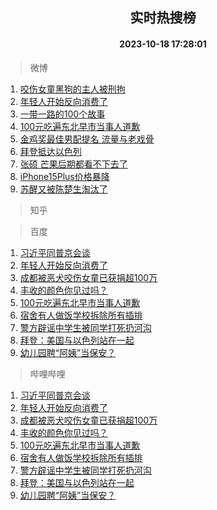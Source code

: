 <div align="center"><h2>实时热搜榜</h2><h4>2023-10-18 17:28:01</h4></div>

> 微博  

1. [咬伤女童黑狗的主人被刑拘](https://s.weibo.com/weibo?q=%23%E5%92%AC%E4%BC%A4%E5%A5%B3%E7%AB%A5%E9%BB%91%E7%8B%97%E7%9A%84%E4%B8%BB%E4%BA%BA%E8%A2%AB%E5%88%91%E6%8B%98%23&t=31&band_rank=1&Refer=top)<br />
2. [年轻人开始反向消费了](https://s.weibo.com/weibo?q=%23%E5%B9%B4%E8%BD%BB%E4%BA%BA%E5%BC%80%E5%A7%8B%E5%8F%8D%E5%90%91%E6%B6%88%E8%B4%B9%E4%BA%86%23&t=31&band_rank=2&Refer=top)<br />
3. [一带一路的100个故事](https://s.weibo.com/weibo?q=%23%E4%B8%80%E5%B8%A6%E4%B8%80%E8%B7%AF%E7%9A%84100%E4%B8%AA%E6%95%85%E4%BA%8B%23&t=31&band_rank=3&Refer=top)<br />
4. [100元吃遍东北早市当事人道歉](https://s.weibo.com/weibo?q=%23100%E5%85%83%E5%90%83%E9%81%8D%E4%B8%9C%E5%8C%97%E6%97%A9%E5%B8%82%E5%BD%93%E4%BA%8B%E4%BA%BA%E9%81%93%E6%AD%89%23&t=31&band_rank=4&Refer=top)<br />
5. [金鸡奖最佳男配提名 流量与老戏骨](https://s.weibo.com/weibo?q=%E9%87%91%E9%B8%A1%E5%A5%96%E6%9C%80%E4%BD%B3%E7%94%B7%E9%85%8D%E6%8F%90%E5%90%8D%20%E6%B5%81%E9%87%8F%E4%B8%8E%E8%80%81%E6%88%8F%E9%AA%A8&t=31&band_rank=5&Refer=top)<br />
6. [拜登抵达以色列](https://s.weibo.com/weibo?q=%23%E6%8B%9C%E7%99%BB%E6%8A%B5%E8%BE%BE%E4%BB%A5%E8%89%B2%E5%88%97%23&t=31&band_rank=6&Refer=top)<br />
7. [张硕 芒果后期都看不下去了](https://s.weibo.com/weibo?q=%E5%BC%A0%E7%A1%95%20%E8%8A%92%E6%9E%9C%E5%90%8E%E6%9C%9F%E9%83%BD%E7%9C%8B%E4%B8%8D%E4%B8%8B%E5%8E%BB%E4%BA%86&t=31&band_rank=7&Refer=top)<br />
8. [iPhone15Plus价格暴降](https://s.weibo.com/weibo?q=%23iPhone15Plus%E4%BB%B7%E6%A0%BC%E6%9A%B4%E9%99%8D%23&t=31&band_rank=8&Refer=top)<br />
9. [苏醒又被陈楚生淘汰了](https://s.weibo.com/weibo?q=%23%E8%8B%8F%E9%86%92%E5%8F%88%E8%A2%AB%E9%99%88%E6%A5%9A%E7%94%9F%E6%B7%98%E6%B1%B0%E4%BA%86%23&t=31&band_rank=9&Refer=top)<br />

> 知乎  


> 百度  

1. [习近平同普京会谈](https://www.baidu.com/s?wd=%E4%B9%A0%E8%BF%91%E5%B9%B3%E5%90%8C%E6%99%AE%E4%BA%AC%E4%BC%9A%E8%B0%88&sa=fyb_news&rsv_dl=fyb_news)<br />
2. [年轻人开始反向消费了](https://www.baidu.com/s?wd=%E5%B9%B4%E8%BD%BB%E4%BA%BA%E5%BC%80%E5%A7%8B%E5%8F%8D%E5%90%91%E6%B6%88%E8%B4%B9%E4%BA%86&sa=fyb_news&rsv_dl=fyb_news)<br />
3. [成都被恶犬咬伤女童已获捐超100万](https://www.baidu.com/s?wd=%E6%88%90%E9%83%BD%E8%A2%AB%E6%81%B6%E7%8A%AC%E5%92%AC%E4%BC%A4%E5%A5%B3%E7%AB%A5%E5%B7%B2%E8%8E%B7%E6%8D%90%E8%B6%85100%E4%B8%87&sa=fyb_news&rsv_dl=fyb_news)<br />
4. [丰收的颜色你见过吗？](https://www.baidu.com/s?wd=%E4%B8%B0%E6%94%B6%E7%9A%84%E9%A2%9C%E8%89%B2%E4%BD%A0%E8%A7%81%E8%BF%87%E5%90%97%EF%BC%9F&sa=fyb_news&rsv_dl=fyb_news)<br />
5. [100元吃遍东北早市当事人道歉](https://www.baidu.com/s?wd=100%E5%85%83%E5%90%83%E9%81%8D%E4%B8%9C%E5%8C%97%E6%97%A9%E5%B8%82%E5%BD%93%E4%BA%8B%E4%BA%BA%E9%81%93%E6%AD%89&sa=fyb_news&rsv_dl=fyb_news)<br />
6. [宿舍有人做饭学校拆除所有插排](https://www.baidu.com/s?wd=%E5%AE%BF%E8%88%8D%E6%9C%89%E4%BA%BA%E5%81%9A%E9%A5%AD%E5%AD%A6%E6%A0%A1%E6%8B%86%E9%99%A4%E6%89%80%E6%9C%89%E6%8F%92%E6%8E%92&sa=fyb_news&rsv_dl=fyb_news)<br />
7. [警方辟谣中学生被同学打死扔河沟](https://www.baidu.com/s?wd=%E8%AD%A6%E6%96%B9%E8%BE%9F%E8%B0%A3%E4%B8%AD%E5%AD%A6%E7%94%9F%E8%A2%AB%E5%90%8C%E5%AD%A6%E6%89%93%E6%AD%BB%E6%89%94%E6%B2%B3%E6%B2%9F&sa=fyb_news&rsv_dl=fyb_news)<br />
8. [拜登：美国与以色列站在一起](https://www.baidu.com/s?wd=%E6%8B%9C%E7%99%BB%EF%BC%9A%E7%BE%8E%E5%9B%BD%E4%B8%8E%E4%BB%A5%E8%89%B2%E5%88%97%E7%AB%99%E5%9C%A8%E4%B8%80%E8%B5%B7&sa=fyb_news&rsv_dl=fyb_news)<br />
9. [幼儿园聘“阿姨”当保安？](https://www.baidu.com/s?wd=%E5%B9%BC%E5%84%BF%E5%9B%AD%E8%81%98%E2%80%9C%E9%98%BF%E5%A7%A8%E2%80%9D%E5%BD%93%E4%BF%9D%E5%AE%89%EF%BC%9F&sa=fyb_news&rsv_dl=fyb_news)<br />

> 哔哩哔哩  

1. [习近平同普京会谈](https://www.baidu.com/s?wd=%E4%B9%A0%E8%BF%91%E5%B9%B3%E5%90%8C%E6%99%AE%E4%BA%AC%E4%BC%9A%E8%B0%88&sa=fyb_news&rsv_dl=fyb_news)<br />
2. [年轻人开始反向消费了](https://www.baidu.com/s?wd=%E5%B9%B4%E8%BD%BB%E4%BA%BA%E5%BC%80%E5%A7%8B%E5%8F%8D%E5%90%91%E6%B6%88%E8%B4%B9%E4%BA%86&sa=fyb_news&rsv_dl=fyb_news)<br />
3. [成都被恶犬咬伤女童已获捐超100万](https://www.baidu.com/s?wd=%E6%88%90%E9%83%BD%E8%A2%AB%E6%81%B6%E7%8A%AC%E5%92%AC%E4%BC%A4%E5%A5%B3%E7%AB%A5%E5%B7%B2%E8%8E%B7%E6%8D%90%E8%B6%85100%E4%B8%87&sa=fyb_news&rsv_dl=fyb_news)<br />
4. [丰收的颜色你见过吗？](https://www.baidu.com/s?wd=%E4%B8%B0%E6%94%B6%E7%9A%84%E9%A2%9C%E8%89%B2%E4%BD%A0%E8%A7%81%E8%BF%87%E5%90%97%EF%BC%9F&sa=fyb_news&rsv_dl=fyb_news)<br />
5. [100元吃遍东北早市当事人道歉](https://www.baidu.com/s?wd=100%E5%85%83%E5%90%83%E9%81%8D%E4%B8%9C%E5%8C%97%E6%97%A9%E5%B8%82%E5%BD%93%E4%BA%8B%E4%BA%BA%E9%81%93%E6%AD%89&sa=fyb_news&rsv_dl=fyb_news)<br />
6. [宿舍有人做饭学校拆除所有插排](https://www.baidu.com/s?wd=%E5%AE%BF%E8%88%8D%E6%9C%89%E4%BA%BA%E5%81%9A%E9%A5%AD%E5%AD%A6%E6%A0%A1%E6%8B%86%E9%99%A4%E6%89%80%E6%9C%89%E6%8F%92%E6%8E%92&sa=fyb_news&rsv_dl=fyb_news)<br />
7. [警方辟谣中学生被同学打死扔河沟](https://www.baidu.com/s?wd=%E8%AD%A6%E6%96%B9%E8%BE%9F%E8%B0%A3%E4%B8%AD%E5%AD%A6%E7%94%9F%E8%A2%AB%E5%90%8C%E5%AD%A6%E6%89%93%E6%AD%BB%E6%89%94%E6%B2%B3%E6%B2%9F&sa=fyb_news&rsv_dl=fyb_news)<br />
8. [拜登：美国与以色列站在一起](https://www.baidu.com/s?wd=%E6%8B%9C%E7%99%BB%EF%BC%9A%E7%BE%8E%E5%9B%BD%E4%B8%8E%E4%BB%A5%E8%89%B2%E5%88%97%E7%AB%99%E5%9C%A8%E4%B8%80%E8%B5%B7&sa=fyb_news&rsv_dl=fyb_news)<br />
9. [幼儿园聘“阿姨”当保安？](https://www.baidu.com/s?wd=%E5%B9%BC%E5%84%BF%E5%9B%AD%E8%81%98%E2%80%9C%E9%98%BF%E5%A7%A8%E2%80%9D%E5%BD%93%E4%BF%9D%E5%AE%89%EF%BC%9F&sa=fyb_news&rsv_dl=fyb_news)<br />
